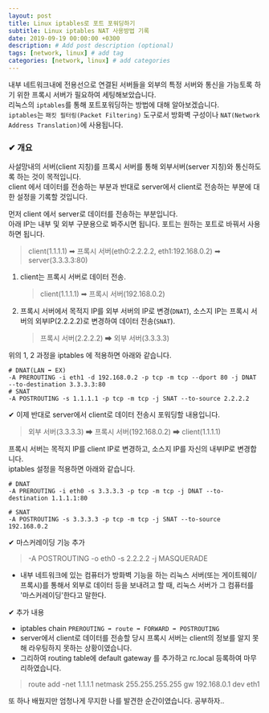 ```yaml
---
layout: post
title: Linux iptables로 포트 포워딩하기
subtitle: Linux iptables NAT 사용방법 기록
date: 2019-09-19 00:00:00 +0300
description: # Add post description (optional)
tags: [network, linux] # add tag
categories: [network, linux] # add categories
---
```


내부 네트워크내에 전용선으로 연결된 서버들을 외부의 특정 서버와 통신을 가능토록 하기 위한 프록시 서버가 필요하여 세팅해보았습니다.  
리눅스의 `iptables`를 통해 포트포워딩하는 방법에 대해 알아보겠습니다.  
`iptables`는 `패킷 필터링(Packet Filtering)` 도구로서 방화벽 구성이나 `NAT(Network Address Translation)`에 사용됩니다.

### ✔ 개요

사설망내의 서버(client 지칭)를 프록시 서버를 통해 외부서버(server 지칭)와 통신하도록 하는 것이 목적입니다.  
client 에서 데이터를 전송하는 부분과 반대로 server에서 client로 전송하는 부분에 대한 설정을 기록할 것입니다.

먼저 client 에서 server로 데이터를 전송하는 부분입니다.  
아래 IP는 내부 및 외부 구분용으로 봐주시면 됩니다. 포트는 원하는 포트로 바꿔서 사용하면 됩니다.

> client(1.1.1.1) ➡ 프록시 서버(eth0:2.2.2.2, eth1:192.168.0.2) ➡ server(3.3.3.3:80)

1. client는 프록시 서버로 데이터 전송.

    > client(1.1.1.1) ➡ 프록시 서버(192.168.0.2)

2. 프록시 서버에서 목적지 IP를 외부 서버의 IP로 변경(`DNAT`), 소스지 IP는 프록시 서버의 외부IP(2.2.2.2)로 변경하여 데이터 전송(`SNAT`).
    > 프록시 서버(2.2.2.2) ➡ 외부 서버(3.3.3.3)

위의 1, 2 과정을 iptables 에 적용하면 아래와 같습니다.

```
# DNAT(LAN ➡ EX)
-A PREROUTING -i eth1 -d 192.168.0.2 -p tcp -m tcp --dport 80 -j DNAT --to-destination 3.3.3.3:80
# SNAT
-A POSTROUTING -s 1.1.1.1 -p tcp -m tcp -j SNAT --to-source 2.2.2.2
```

✔ 이제 반대로 server에서 client로 데이터 전송시 포워딩할 내용입니다.

> 외부 서버(3.3.3.3) ➡ 프록시 서버(192.168.0.2) ➡ client(1.1.1.1)

프록시 서버는 목적지 IP를 client IP로 변경하고, 소스지 IP를 자신의 내부IP로 변경합니다.  
iptables 설정을 적용하면 아래와 같습니다.

```
# DNAT
-A PREROUTING -i eth0 -s 3.3.3.3 -p tcp -m tcp -j DNAT --to-destination 1.1.1.1:80

# SNAT
-A POSTROUTING -s 3.3.3.3 -p tcp -m tcp -j SNAT --to-source 192.168.0.2
```

✔ 마스커레이딩 기능 추가

> -A POSTROUTING -o eth0 -s 2.2.2.2 -j MASQUERADE

-   내부 네트워크에 있는 컴퓨터가 방화벽 기능을 하는 리눅스 서버(또는 게이트웨이/프록시)를 통해서 외부로 데이터 등을 보내려고 할 때, 리눅스 서버가 그 컴퓨터를 '마스커레이딩'한다고 말한다.

✔ 추가 내용

-   iptables chain `PREROUTING ➡ route ➡ FORWARD ➡ POSTROUTING`
-   server에서 client로 데이터를 전송할 당시 프록시 서버는 client의 정보를 알지 못해 라우팅하지 못하는 상황이였습니다.
-   그리하여 routing table에 default gateway 를 추가하고 rc.local 등록하여 마무리하였습니다.

> route add -net 1.1.1.1 netmask 255.255.255.255 gw 192.168.0.1 dev eth1

또 하나 배웠지만 엄청나게 무지한 나를 발견한 순간이였습니다. 공부하자..
